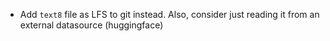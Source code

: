 
- Add `text8` file as LFS to git instead. Also, consider just reading it from an external datasource (huggingface)

